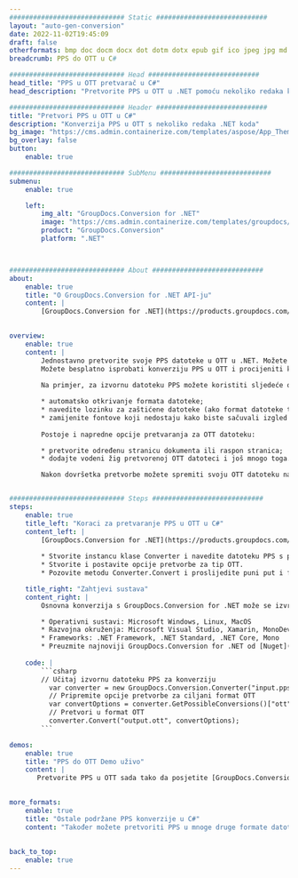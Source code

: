 ```yaml
---
############################# Static ############################
layout: "auto-gen-conversion"
date: 2022-11-02T19:45:09
draft: false
otherformats: bmp doc docm docx dot dotm dotx epub gif ico jpeg jpg md odt ott pdf png psd rtf tex tif tiff txt xps
breadcrumb: PPS do OTT u C#

############################# Head ############################
head_title: "PPS u OTT pretvarač u C#"
head_description: "Pretvorite PPS u OTT u .NET pomoću nekoliko redaka koda. Koristite GroupDocs Document Conversion API za pretvaranje preko 160 formata datoteka."

############################# Header ############################
title: "Pretvori PPS u OTT u C#"
description: "Konverzija PPS u OTT s nekoliko redaka .NET koda"
bg_image: "https://cms.admin.containerize.com/templates/aspose/App_Themes/V3/images/bg/header1.png"
bg_overlay: false
button:
    enable: true

############################# SubMenu ############################
submenu:
    enable: true

    left:
        img_alt: "GroupDocs.Conversion for .NET"
        image: "https://cms.admin.containerize.com/templates/groupdocs/images/product-logos/90x90-noborder/groupdocs-conversion-net.png"
        product: "GroupDocs.Conversion"
        platform: ".NET"



############################# About ############################
about:
    enable: true
    title: "O GroupDocs.Conversion for .NET API-ju"
    content: |
        [GroupDocs.Conversion for .NET](https://products.groupdocs.com/conversion/net/) može se koristiti za pretvaranje Microsoft Worda, Excela, PowerPointa, PDF-a, Visio i drugih formata. GroupDocs.Conversion je samostalni API koji je prikladan za pozadinske i interne sustave gdje su potrebne visoke performanse. Ne ovisi o softveru poput Microsofta ili Open Officea.
    

overview:
    enable: true
    content: |
        Jednostavno pretvorite svoje PPS datoteke u OTT u .NET. Možete koristiti samo nekoliko C# linija koda na bilo kojoj platformi po vašem izboru kao što su - Windows, Linux, macOS.
        Možete besplatno isprobati konverziju PPS u OTT i procijeniti kvalitetu rezultata konverzije. Uz jednostavne scenarije konverzije datoteka, možete isprobati naprednije opcije za učitavanje izvorne PPS datoteke i za spremanje izlaznog OTT rezultata. 
        
        Na primjer, za izvornu datoteku PPS možete koristiti sljedeće opcije učitavanja:

        * automatsko otkrivanje formata datoteke;
        * navedite lozinku za zaštićene datoteke (ako format datoteke to podržava);
        * zamijenite fontove koji nedostaju kako biste sačuvali izgled dokumenta.
        
        Postoje i napredne opcije pretvaranja za OTT datoteku:

        * pretvorite određenu stranicu dokumenta ili raspon stranica;
        * dodajte vodeni žig pretvorenoj OTT datoteci i još mnogo toga.

        Nakon dovršetka pretvorbe možete spremiti svoju OTT datoteku na lokalnu stazu datoteke ili bilo koju pohranu treće strane kao što su FTP, Amazon S3, Google Drive, Dropbox itd. Imajte na umu - da pretvorite PPS u {{ TO}} nema potrebe za instaliranjem bilo kakvog dodatnog softvera - poput MS Officea, Open Officea, Adobe Acrobat Readera itd.


############################# Steps ############################
steps:
    enable: true
    title_left: "Koraci za pretvaranje PPS u OTT u C#"
    content_left: |
        [GroupDocs.Conversion for .NET](https://products.groupdocs.com/conversion/net/) programerima olakšava pretvaranje PPS datoteke u OTT s nekoliko redaka koda.
        
        * Stvorite instancu klase Converter i navedite datoteku PPS s punim putem
        * Stvorite i postavite opcije pretvorbe za tip OTT.
        * Pozovite metodu Converter.Convert i proslijedite puni put i format (OTT) kao parametar

    title_right: "Zahtjevi sustava"
    content_right: |
        Osnovna konverzija s GroupDocs.Conversion for .NET može se izvršiti u samo nekoliko jednostavnih koraka. Naši API-ji podržani su na svim glavnim platformama i operativnim sustavima. Prije izvršavanja koda u nastavku, provjerite imate li sljedeće preduvjete instalirane na vašem sustavu.

        * Operativni sustavi: Microsoft Windows, Linux, MacOS
        * Razvojna okruženja: Microsoft Visual Studio, Xamarin, MonoDevelop
        * Frameworks: .NET Framework, .NET Standard, .NET Core, Mono
        * Preuzmite najnoviji GroupDocs.Conversion for .NET od [Nuget](https://www.nuget.org/packages/groupdocs.conversion)
         
    code: |
        ```csharp    
        // Učitaj izvornu datoteku PPS za konverziju
          var converter = new GroupDocs.Conversion.Converter("input.pps");
          // Pripremite opcije pretvorbe za ciljani format OTT
          var convertOptions = converter.GetPossibleConversions()["ott"].ConvertOptions;
          // Pretvori u format OTT
          converter.Convert("output.ott", convertOptions);
        ```

demos:
    enable: true
    title: "PPS do OTT Demo uživo"
    content: |
       Pretvorite PPS u OTT sada tako da posjetite [GroupDocs.Conversion App](https://products.groupdocs.app/conversion/family) web mjesto. Online demo ima sljedeće prednosti
          

more_formats:
    enable: true
    title: "Ostale podržane PPS konverzije u C#"
    content: "Također možete pretvoriti PPS u mnoge druge formate datoteka. Pogledajte popis u nastavku."
       
       
back_to_top:
    enable: true
---
```

